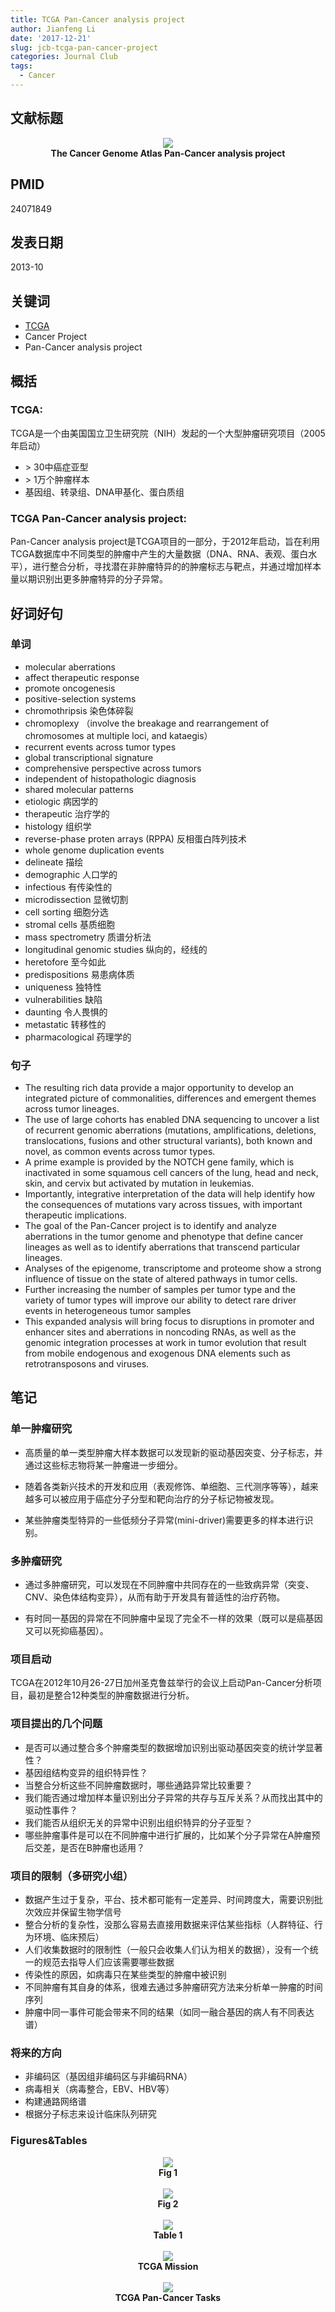 ```yaml
---
title: TCGA Pan-Cancer analysis project
author: Jianfeng Li
date: '2017-12-21'
slug: jcb-tcga-pan-cancer-project
categories: Journal Club
tags: 
  - Cancer
---
```


## 文献标题

<div align=center>
<img src='https://github.com/Miachol/Writing-material/raw/master/notes/images/2017-09-05-JCB-TCGA/TCGA.png'>
<br/>
<b>The Cancer Genome Atlas Pan-Cancer analysis project</b>
</div>

## PMID

24071849

## 发表日期

2013-10

## 关键词

- [TCGA](https://tcga-data.nci.nih.gov/docs/publications/tcga/)
- Cancer Project
- Pan-Cancer analysis project

## 概括

### TCGA:

TCGA是一个由美国国立卫生研究院（NIH）发起的一个大型肿瘤研究项目（2005年启动）

- &gt; 30中癌症亚型
- &gt; 1万个肿瘤样本
- 基因组、转录组、DNA甲基化、蛋白质组

### TCGA Pan-Cancer analysis project:

Pan-Cancer analysis project是TCGA项目的一部分，于2012年启动，旨在利用TCGA数据库中不同类型的肿瘤中产生的大量数据（DNA、RNA、表观、蛋白水平），进行整合分析，寻找潜在非肿瘤特异的的肿瘤标志与靶点，并通过增加样本量以期识别出更多肿瘤特异的分子异常。

## 好词好句

### 单词

- molecular aberrations
- affect therapeutic response
- promote oncogenesis
- positive-selection systems
- chromothripsis 染色体碎裂
- chromoplexy （involve the breakage and rearrangement of chromosomes at multiple loci, and kataegis）
- recurrent events across tumor types
- global transcriptional signature
- comprehensive perspective across tumors
- independent of histopathologic diagnosis
- shared molecular patterns
- etiologic 病因学的
- therapeutic 治疗学的
- histology 组织学
- reverse-phase proten arrays (RPPA) 反相蛋白阵列技术
- whole genome duplication events
- delineate 描绘
- demographic 人口学的
- infectious 有传染性的
- microdissection 显微切割
- cell sorting 细胞分选
- stromal cells 基质细胞
- mass spectrometry 质谱分析法
- longitudinal genomic studies 纵向的，经线的
- heretofore 至今如此
- predispositions 易患病体质
- uniqueness 独特性
- vulnerabilities 缺陷
- daunting 令人畏惧的
- metastatic 转移性的
- pharmacological 药理学的

### 句子

- The resulting rich data provide a major opportunity to develop an integrated picture of commonalities, differences and emergent themes across tumor lineages.
- The use of large cohorts has enabled DNA sequencing to uncover a list of recurrent genomic aberrations (mutations, amplifications, deletions, translocations, fusions and other structural variants), both known and novel, as common events across tumor types.
- A prime example is provided by the NOTCH gene family, which is inactivated in
some squamous cell cancers of the lung, head and neck, skin, and cervix but activated by mutation in leukemias.
- Importantly, integrative interpretation of the data will help identify how the consequences of mutations vary across tissues, with important therapeutic implications.
- The goal of the Pan-Cancer project is to identify and analyze aberrations in the tumor genome and phenotype that define cancer lineages as well as to identify aberrations that transcend particular lineages.
- Analyses of the epigenome, transcriptome and proteome show a strong influence of tissue on the state of altered pathways in tumor cells.
- Further increasing the number of samples per tumor type and the variety of tumor types will improve our ability to detect rare driver events in heterogeneous tumor samples
- This expanded analysis will bring focus to disruptions in promoter and enhancer sites and aberrations in noncoding RNAs, as well as the genomic integration processes at work in tumor evolution that result from mobile endogenous and exogenous DNA elements such as retrotransposons and viruses.

## 笔记

### 单一肿瘤研究

- 高质量的单一类型肿瘤大样本数据可以发现新的驱动基因突变、分子标志，并通过这些标志物将某一肿瘤进一步细分。

- 随着各类新兴技术的开发和应用（表观修饰、单细胞、三代测序等等），越来越多可以被应用于癌症分子分型和靶向治疗的分子标记物被发现。

- 某些肿瘤类型特异的一些低频分子异常(mini-driver)需要更多的样本进行识别。

### 多肿瘤研究

- 通过多肿瘤研究，可以发现在不同肿瘤中共同存在的一些致病异常（突变、CNV、染色体结构变异），从而有助于开发具有普适性的治疗药物。

- 有时同一基因的异常在不同肿瘤中呈现了完全不一样的效果（既可以是癌基因又可以死抑癌基因）。

### 项目启动

TCGA在2012年10月26-27日加州圣克鲁兹举行的会议上启动Pan-Cancer分析项目，最初是整合12种类型的肿瘤数据进行分析。

### 项目提出的几个问题

- 是否可以通过整合多个肿瘤类型的数据增加识别出驱动基因突变的统计学显著性？
- 基因组结构变异的组织特异性？
- 当整合分析这些不同肿瘤数据时，哪些通路异常比较重要？
- 我们能否通过增加样本量识别出分子异常的共存与互斥关系？从而找出其中的驱动性事件？
- 我们能否从组织无关的异常中识别出组织特异的分子亚型？
- 哪些肿瘤事件是可以在不同肿瘤中进行扩展的，比如某个分子异常在A肿瘤预后交差，是否在B肿瘤也适用？

### 项目的限制（多研究小组）

- 数据产生过于复杂，平台、技术都可能有一定差异、时间跨度大，需要识别批次效应并保留生物学信号
- 整合分析的复杂性，没那么容易去直接用数据来评估某些指标（人群特征、行为环境、临床预后）
- 人们收集数据时的限制性（一般只会收集人们认为相关的数据），没有一个统一的规范去指导人们应该需要哪些数据
- 传染性的原因，如病毒只在某些类型的肿瘤中被识别
- 不同肿瘤有其自身的体系，很难去通过多肿瘤研究方法来分析单一肿瘤的时间序列
- 肿瘤中同一事件可能会带来不同的结果（如同一融合基因的病人有不同表达谱）

### 将来的方向

- 非编码区（基因组非编码区与非编码RNA）
- 病毒相关（病毒整合，EBV、HBV等）
- 构建通路网络谱
- 根据分子标志来设计临床队列研究

### Figures&Tables

<div align=center>
<img src='https://github.com/Miachol/Writing-material/raw/master/notes/images/2017-09-05-JCB-TCGA/fig1.png'>
<br/>
<b>Fig 1</b>
</div>
<br/>
<div align=center>
<img src='https://github.com/Miachol/Writing-material/raw/master/notes/images/2017-09-05-JCB-TCGA/fig2.png'>
<br/>
<b>Fig 2</b>
</div>
<br/>
<div align=center>
<img src='https://github.com/Miachol/Writing-material/raw/master/notes/images/2017-09-05-JCB-TCGA/table1.png'>
<br/>
<b>Table 1</b>
</div>
<br/>
<div align=center>
<img src='https://github.com/Miachol/Writing-material/raw/master/notes/images/2017-09-05-JCB-TCGA/tcga_mission.png'>
<br/>
<b>TCGA Mission</b>
</div>
<br/>
<div align=center>
<img src='https://github.com/Miachol/Writing-material/raw/master/notes/images/2017-09-05-JCB-TCGA/pan_cancer_questions.png'>
<br/>
<b>TCGA Pan-Cancer Tasks</b>
</div>
